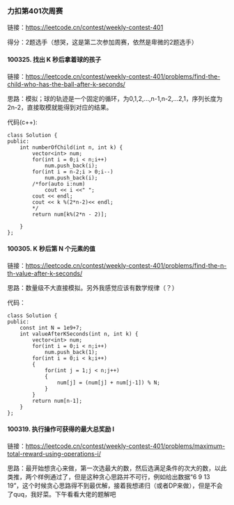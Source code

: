 ### 力扣第401次周赛
链接：https://leetcode.cn/contest/weekly-contest-401

得分：2题选手（想哭，这是第二次参加周赛，依然是卑微的2题选手）

#### 100325. 找出 K 秒后拿着球的孩子

链接：https://leetcode.cn/contest/weekly-contest-401/problems/find-the-child-who-has-the-ball-after-k-seconds/

思路：模拟；球的轨迹是一个固定的循环，为0,1,2,...,n-1,n-2,...2,1，序列长度为2n-2，直接取模就能得到对应的结果。

代码(c++):

```
class Solution {
public:
    int numberOfChild(int n, int k) {
        vector<int> num;
        for(int i = 0;i < n;i++)
            num.push_back(i);
        for(int i = n-2;i > 0;i--)
            num.push_back(i);
        /*for(auto i:num)
            cout << i <<" ";
        cout << endl;
        cout << k %(2*n-2)<< endl;
        */
        return num[k%(2*n - 2)];
        
    }
};
```

#### 100305. K 秒后第 N 个元素的值

链接：https://leetcode.cn/contest/weekly-contest-401/problems/find-the-n-th-value-after-k-seconds/

思路：数量级不大直接模拟。另外我感觉应该有数学规律（？）

代码：

```
class Solution {
public:
    const int N = 1e9+7;
    int valueAfterKSeconds(int n, int k) {
        vector<int> num;
        for(int i = 0;i < n;i++)
            num.push_back(1);
        for(int i = 0;i < k;i++)
        {
            for(int j = 1;j < n;j++)
            {
                num[j] = (num[j] + num[j-1]) % N;
            }
        }
        return num[n-1];
    }
};
```

#### 100319. 执行操作可获得的最大总奖励 I

链接：https://leetcode.cn/contest/weekly-contest-401/problems/maximum-total-reward-using-operations-i/

思路：最开始想贪心来做，第一次选最大的数，然后选满足条件的次大的数，以此类推，两个样例通过了，但是这种贪心思路并不可行，例如给出数据“6  9  13  19”，这个时候贪心思路得不到最优解，接着我想递归（或者DP来做），但是不会了quq，我好菜。下午看看大佬的题解吧
